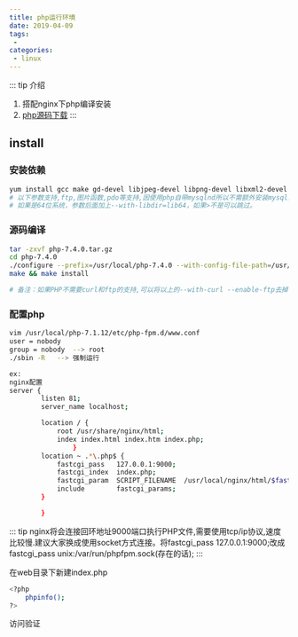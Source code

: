 ```yaml
---
title: php运行环境
date: 2019-04-09
tags:
 - 
categories:
 - linux
---
```


::: tip 介绍
1. 搭配nginx下php编译安装
2. [php源码下载](https://www.php.net/distributions/php-7.4.4.tar.gz)
:::
## install
### 安装依赖
```bash
yum install gcc make gd-devel libjpeg-devel libpng-devel libxml2-devel bzip2-devel libcurl-devel -y
# 以下参数支持,ftp,图片函数,pdo等支持,因使用php自带mysqlnd所以不需额外安装mysql的lib库.
# 如果是64位系统，参数后面加上--with-libdir=lib64，如果>不是可以跳过。
```
### 源码编译
```bash
tar -zxvf php-7.4.0.tar.gz
cd php-7.4.0
./configure --prefix=/usr/local/php-7.4.0 --with-config-file-path=/usr/local/php-7.1.12/etc --with-bz2 --with-curl --enable-ftp --enable-sockets --disable-ipv6 --with-gd --with-jpeg-dir=/usr/local --with-png-dir=/usr/local --with-freetype-dir=/usr/local --enable-gd-native-ttf --with-iconv-dir=/usr/local --enable-mbstring --enable-calendar --with-gettext --with-libxml-dir=/usr/local --with-zlib --with-pdo-mysql=mysqlnd --with-mysqli=mysqlnd --with-mysql=mysqlnd --enable-dom --enable-xml --enable-fpm --with-libdir=lib64
make && make install

# 备注：如果PHP不需要curl和ftp的支持,可以将以上的--with-curl --enable-ftp去掉. 如果你是专业的linux从业人员,你完全可以看着help来选择你的安装参数，如果你不是的话,我建议你直接复制黏贴我的配置参数.这样可以少走一些弯路.
```
### 配置php
```bash
vim /usr/local/php-7.1.12/etc/php-fpm.d/www.conf
user = nobody
group = nobody	--> root
./sbin -R	--> 强制运行

ex:
nginx配置
server {
        listen 81;
        server_name localhost;

        location / {
            root /usr/share/nginx/html;
            index index.html index.htm index.php;
                }
        location ~ .*\.php$ {
            fastcgi_pass   127.0.0.1:9000;
            fastcgi_index  index.php;
            fastcgi_param  SCRIPT_FILENAME  /usr/local/nginx/html/$fastcgi_script_name;
            include        fastcgi_params;
        }

        }

```
::: tip
nginx将会连接回环地址9000端口执行PHP文件,需要使用tcp/ip协议,速度比较慢.建议大家换成使用socket方式连接。将fastcgi_pass 127.0.0.1:9000;改成fastcgi_pass unix:/var/run/phpfpm.sock(存在的话);
:::

在web目录下新建index.php
```bash
<?php
    phpinfo();    
?>
```
访问验证
